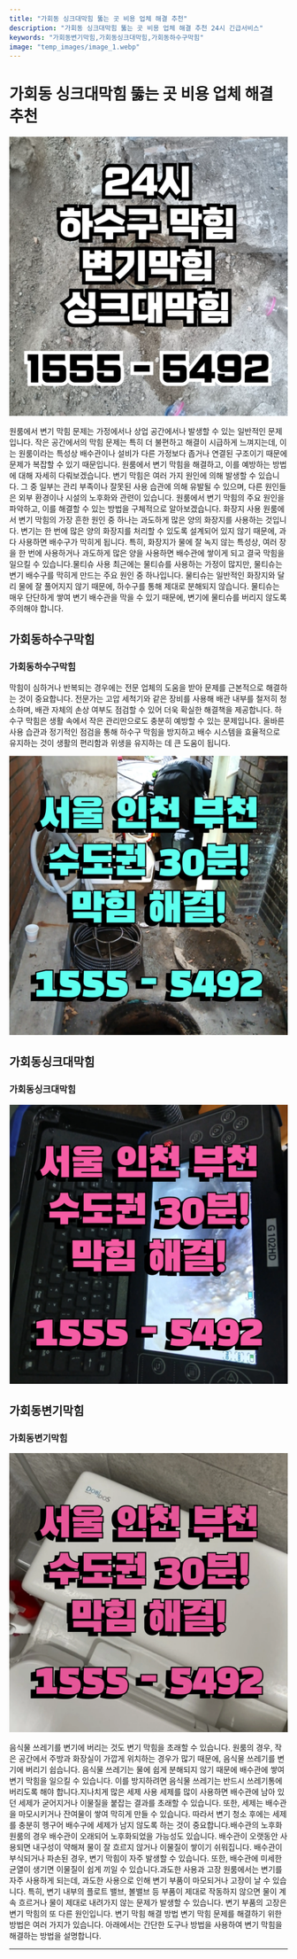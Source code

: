 ```yaml
---
title: "가회동 싱크대막힘 뚫는 곳 비용 업체 해결 추천"
description: "가회동 싱크대막힘 뚫는 곳 비용 업체 해결 추천 24시 긴급서비스"
keywords: "가회동변기막힘,가회동싱크대막힘,가회동하수구막힘"
image: "temp_images/image_1.webp"
---
```


# 가회동 싱크대막힘 뚫는 곳 비용 업체 해결 추천

![가회동하수구막힘](temp_images/image_8.webp) 


원룸에서 변기 막힘 문제는 가정에서나 상업 공간에서나 발생할 수 있는 일반적인 문제입니다. 작은 공간에서의 막힘 문제는 특히 더 불편하고 해결이 시급하게 느껴지는데, 이는 원룸이라는 특성상 배수관이나 설비가 다른 가정보다 좁거나 연결된 구조이기 때문에 문제가 복잡할 수 있기 때문입니다. 원룸에서 변기 막힘을 해결하고, 이를 예방하는 방법에 대해 자세히 다뤄보겠습니다.
변기 막힘은 여러 가지 원인에 의해 발생할 수 있습니다. 그 중 일부는 관리 부족이나 잘못된 사용 습관에 의해 유발될 수 있으며, 다른 원인들은 외부 환경이나 시설의 노후화와 관련이 있습니다. 원룸에서 변기 막힘의 주요 원인을 파악하고, 이를 해결할 수 있는 방법을 구체적으로 알아보겠습니다.
화장지 사용
원룸에서 변기 막힘의 가장 흔한 원인 중 하나는 과도하게 많은 양의 화장지를 사용하는 것입니다. 변기는 한 번에 많은 양의 화장지를 처리할 수 있도록 설계되어 있지 않기 때문에, 과다 사용하면 배수구가 막히게 됩니다. 특히, 화장지가 물에 잘 녹지 않는 특성상, 여러 장을 한 번에 사용하거나 과도하게 많은 양을 사용하면 배수관에 쌓이게 되고 결국 막힘을 일으킬 수 있습니다.물티슈 사용
최근에는 물티슈를 사용하는 가정이 많지만, 물티슈는 변기 배수구를 막히게 만드는 주요 원인 중 하나입니다. 물티슈는 일반적인 화장지와 달리 물에 잘 풀어지지 않기 때문에, 하수구를 통해 제대로 분해되지 않습니다. 물티슈는 매우 단단하게 쌓여 변기 배수관을 막을 수 있기 때문에, 변기에 물티슈를 버리지 않도록 주의해야 합니다.


## 가회동하수구막힘

### 가회동하수구막힘

막힘이 심하거나 반복되는 경우에는 전문 업체의 도움을 받아 문제를 근본적으로 해결하는 것이 중요합니다. 전문가는 고압 세척기와 같은 장비를 사용해 배관 내부를 철저히 청소하며, 배관 자체의 손상 여부도 점검할 수 있어 더욱 확실한 해결책을 제공합니다. 하수구 막힘은 생활 속에서 작은 관리만으로도 충분히 예방할 수 있는 문제입니다. 올바른 사용 습관과 정기적인 점검을 통해 하수구 막힘을 방지하고 배수 시스템을 효율적으로 유지하는 것이 생활의 편리함과 위생을 유지하는 데 큰 도움이 됩니다.

![가회동하수구막힘](temp_images/image_5.webp) 



## 가회동싱크대막힘

### 가회동싱크대막힘

![가회동싱크대막힘](temp_images/image_6.webp) 



## 가회동변기막힘

### 가회동변기막힘

![가회동변기막힘](temp_images/image_2.webp) 

  음식물 쓰레기를 변기에 버리는 것도 변기 막힘을 초래할 수 있습니다. 원룸의 경우, 작은 공간에서 주방과 화장실이 가깝게 위치하는 경우가 많기 때문에, 음식물 쓰레기를 변기에 버리기 쉽습니다. 음식물 쓰레기는 물에 쉽게 분해되지 않기 때문에 배수관에 쌓여 변기 막힘을 일으킬 수 있습니다. 이를 방지하려면 음식물 쓰레기는 반드시 쓰레기통에 버리도록 해야 합니다.지나치게 많은 세제 사용
세제를 많이 사용하면 배수관에 남아 있던 세제가 굳어지거나 이물질을 붙잡는 결과를 초래할 수 있습니다. 또한, 세제는 배수관을 마모시키거나 잔여물이 쌓여 막히게 만들 수 있습니다. 따라서 변기 청소 후에는 세제를 충분히 헹구어 배수구에 세제가 남지 않도록 하는 것이 중요합니다.배수관의 노후화
원룸의 경우 배수관이 오래되어 노후화되었을 가능성도 있습니다. 배수관이 오랫동안 사용되면 내구성이 약해져 물이 잘 흐르지 않거나 이물질이 쌓이기 쉬워집니다. 배수관이 부식되거나 파손된 경우, 변기 막힘이 자주 발생할 수 있습니다. 또한, 배수관에 미세한 균열이 생기면 이물질이 쉽게 끼일 수 있습니다.과도한 사용과 고장
원룸에서는 변기를 자주 사용하게 되는데, 과도한 사용으로 인해 변기 부품이 마모되거나 고장이 날 수 있습니다. 특히, 변기 내부의 플로트 밸브, 볼밸브 등 부품이 제대로 작동하지 않으면 물이 계속 흐르거나 물이 제대로 내려가지 않는 문제가 발생할 수 있습니다. 변기 부품의 고장은 변기 막힘의 또 다른 원인입니다.
변기 막힘 해결 방법
변기 막힘 문제를 해결하기 위한 방법은 여러 가지가 있습니다. 아래에서는 간단한 도구나 방법을 사용하여 변기 막힘을 해결하는 방법을 설명합니다.

---

